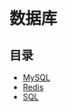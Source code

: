 #  数据库

## 目录

  * [MySQL](/study/数据库/MySQL/README)
  * [Redis](/study/数据库/Redis/README)
  * [SQL](/study/数据库/SQL/README)
